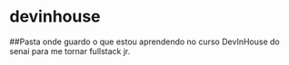 # devinhouse
  ##Pasta onde guardo o que estou aprendendo no curso DevInHouse do senai para me tornar fullstack jr.
